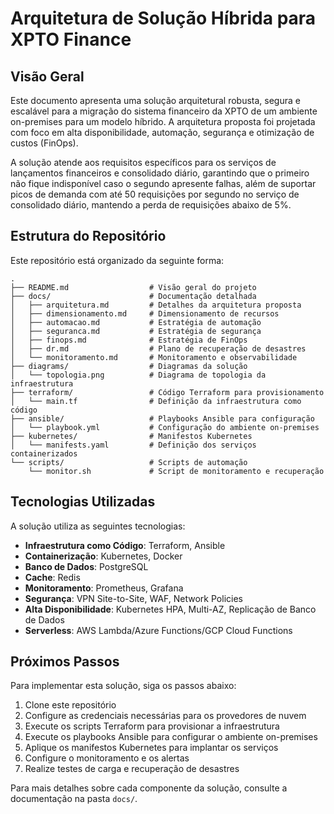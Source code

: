 # Arquitetura de Solução Híbrida para XPTO Finance

## Visão Geral

Este documento apresenta uma solução arquitetural robusta, segura e escalável para a migração do sistema financeiro da XPTO de um ambiente on-premises para um modelo híbrido. A arquitetura proposta foi projetada com foco em alta disponibilidade, automação, segurança e otimização de custos (FinOps).

A solução atende aos requisitos específicos para os serviços de lançamentos financeiros e consolidado diário, garantindo que o primeiro não fique indisponível caso o segundo apresente falhas, além de suportar picos de demanda com até 50 requisições por segundo no serviço de consolidado diário, mantendo a perda de requisições abaixo de 5%.

## Estrutura do Repositório

Este repositório está organizado da seguinte forma:

```
.
├── README.md                  # Visão geral do projeto
├── docs/                      # Documentação detalhada
│   ├── arquitetura.md         # Detalhes da arquitetura proposta
│   ├── dimensionamento.md     # Dimensionamento de recursos
│   ├── automacao.md           # Estratégia de automação
│   ├── seguranca.md           # Estratégia de segurança
│   ├── finops.md              # Estratégia de FinOps
│   ├── dr.md                  # Plano de recuperação de desastres
│   └── monitoramento.md       # Monitoramento e observabilidade
├── diagrams/                  # Diagramas da solução
│   └── topologia.png          # Diagrama de topologia da infraestrutura
├── terraform/                 # Código Terraform para provisionamento
│   └── main.tf                # Definição da infraestrutura como código
├── ansible/                   # Playbooks Ansible para configuração
│   └── playbook.yml           # Configuração do ambiente on-premises
├── kubernetes/                # Manifestos Kubernetes
│   └── manifests.yaml         # Definição dos serviços containerizados
└── scripts/                   # Scripts de automação
    └── monitor.sh             # Script de monitoramento e recuperação
```

## Tecnologias Utilizadas

A solução utiliza as seguintes tecnologias:

- **Infraestrutura como Código**: Terraform, Ansible
- **Containerização**: Kubernetes, Docker
- **Banco de Dados**: PostgreSQL
- **Cache**: Redis
- **Monitoramento**: Prometheus, Grafana
- **Segurança**: VPN Site-to-Site, WAF, Network Policies
- **Alta Disponibilidade**: Kubernetes HPA, Multi-AZ, Replicação de Banco de Dados
- **Serverless**: AWS Lambda/Azure Functions/GCP Cloud Functions

## Próximos Passos

Para implementar esta solução, siga os passos abaixo:

1. Clone este repositório
2. Configure as credenciais necessárias para os provedores de nuvem
3. Execute os scripts Terraform para provisionar a infraestrutura
4. Execute os playbooks Ansible para configurar o ambiente on-premises
5. Aplique os manifestos Kubernetes para implantar os serviços
6. Configure o monitoramento e os alertas
7. Realize testes de carga e recuperação de desastres

Para mais detalhes sobre cada componente da solução, consulte a documentação na pasta `docs/`.
